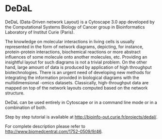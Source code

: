 # DeDaL

DeDaL (Data-Driven network Layout) is a Cytoscape 3.0 app developed by the Computational Systems Biology of Cancer group in Bioinformatics Laboratory of Institut Curie (Paris).

The knowledge on molecular interactions in living cells is usually represented in the form of network diagrams, depicting, for instance, protein-protein interactions, biochemical reactions or more abstract influences of some molecule onto another molecules, etc. Providing an insightful layout for such diagrams is not a trivial problem. On the other hand, large amount of data is produced by application of high throughput biotechnologies. There is an urgent need of developing new methods for integrating the information provided in biological diagrams with the multidimensional -omics datasets. Classically, high-throughput data are mapped on top of the network layouts computed based on the network structure.

DeDaL can be used entirely in Cytoscape or in a command line mode or in a combination of both.

Step by step tutorial is available at http://bioinfo-out.curie.fr/projects/dedal/.

For complete description please refer to http://www.biomedcentral.com/1752-0509/9/46.
